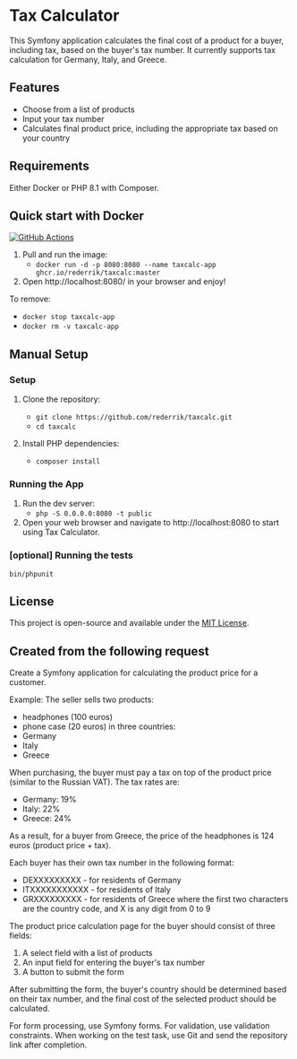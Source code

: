 Tax Calculator
========================
This Symfony application calculates the final cost of a product for a buyer, including tax, based on the buyer's tax number. It currently supports tax calculation for Germany, Italy, and Greece.

Features
---------
- Choose from a list of products
- Input your tax number
- Calculates final product price, including the appropriate tax based on your country

Requirements
------------

Either Docker or PHP 8.1 with Composer.

Quick start with Docker
-----------------------
[![GitHub Actions](https://github.com/rederrik/taxcalc/actions/workflows/docker-publish.yml/badge.svg)](https://github.com/rederrik/taxcalc/actions/workflows/docker-publish.yml)

1. Pull and run the image:
   + `docker run -d -p 8080:8080 --name taxcalc-app ghcr.io/rederrik/taxcalc:master`
2. Open http://localhost:8080/ in your browser and enjoy!

To remove:

+ `docker stop taxcalc-app`
+ `docker rm -v taxcalc-app`

Manual Setup
------------

### Setup
1. Clone the repository:
   + `git clone https://github.com/rederrik/taxcalc.git`
   + `cd taxcalc`

2. Install PHP dependencies:
   + `composer install`

### Running the App
1. Run the dev server:
   + `php -S 0.0.0.0:8080 -t public`
2. Open your web browser and navigate to http://localhost:8080 to start using Tax Calculator.

### [optional] Running the tests
`bin/phpunit`

License
-------

This project is open-source and available under the [MIT License](https://raw.githubusercontent.com/rederrik/taxcalc/master/LICENSE).



Created from the following request
-----------------------------------

Create a Symfony application for calculating the product price for a customer.

Example:
The seller sells two products:
- headphones (100 euros)
- phone case (20 euros)
  in three countries:
- Germany
- Italy
- Greece

When purchasing, the buyer must pay a tax on top of the product price (similar to the Russian VAT). The tax rates are:
- Germany: 19%
- Italy: 22%
- Greece: 24%

As a result, for a buyer from Greece, the price of the headphones is 124 euros (product price + tax).

Each buyer has their own tax number in the following format:
- DEXXXXXXXXX - for residents of Germany
- ITXXXXXXXXXXX - for residents of Italy
- GRXXXXXXXXX - for residents of Greece
  where the first two characters are the country code, and X is any digit from 0 to 9

The product price calculation page for the buyer should consist of three fields:
1. A select field with a list of products
2. An input field for entering the buyer's tax number
3. A button to submit the form

After submitting the form, the buyer's country should be determined based on their tax number, and the final cost of the selected product should be calculated.

For form processing, use Symfony forms.
For validation, use validation constraints.
When working on the test task, use Git and send the repository link after completion.